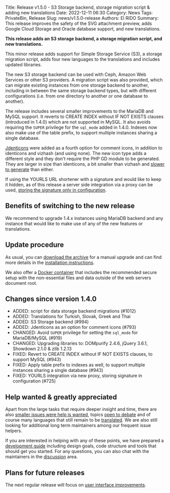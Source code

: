 Title: Release v1.5.0 - S3 Storage backend, storage migration script & adding new translations
Date: 2022-12-11 06:30
Category: News
Tags: PrivateBin, Release
Slug: news/v1.5.0-release
Authors: El RIDO
Summary: This release improves the safety of the SVG attachment preview, adds Google Cloud Storage and Oracle database support, and new translations.

**This release adds an S3 storage backend, a storage migration script, and new translations.**

This minor release adds support for Simple Storage Service (S3), a storage migration script, adds four new languages to the translations and includes updated libraries.

The new S3 storage backend can be used with Ceph, Amazon Web Services or other S3 providers. A migration script was also provided, which can migrate existing instances from one storage backend to another, including in between the same storage backend types, but with different configurations (i.e. from one directory to another or one database to another).

The release includes several smaller improvements to the MariaDB and MySQL support. It reverts to CREATE INDEX without IF NOT EXISTS clauses (introduced in 1.4.0) which are not supported in MySQL. It also avoids requiring the `SUPER` privilege for the `sql_mode` added in 1.4.0. Indexes now also make use of the table prefix, to support multiple instances sharing a single database.

[Jdenticons](https://jdenticon.com/) were added as a fourth option for comment icons, in addition to identicons and vizhash (and using none). The new icon type adds a different style and they don't require the PHP GD module to be generated. They are larger in size than identicons, a bit smaller than vizhash and [slower to generate](https://github.com/PrivateBin/PrivateBin/pull/1008#issuecomment-1306093364) than either.

If using the YOURLS URL shortener with a signature and would like to keep it hidden, as of this release a server side integration via a proxy can be used, [storing the signature only in configuration](https://github.com/PrivateBin/PrivateBin/wiki/Configuration#yourls).

## Benefits of switching to the new release

We recommend to upgrade 1.4.x instances using MariaDB backend and any instance that would like to make use of any of the new features or translations.

## Update procedure

As usual, you can [download the archive](https://github.com/PrivateBin/PrivateBin/releases/latest) for a manual upgrade and can find more details in the [installation instructions](https://github.com/PrivateBin/PrivateBin/blob/master/doc/Installation.md#installation).

We also offer a [Docker container](https://hub.docker.com/r/privatebin/nginx-fpm-alpine/) that includes the recommended secure setup with the non-essential files and data outside of the web servers document root.

## Changes since version 1.4.0

* ADDED: script for data storage backend migrations (#1012)
* ADDED: Translations for Turkish, Slovak, Greek and Thai
* ADDED: S3 Storage backend (#994)
* ADDED: Jdenticons as an option for comment icons (#793)
* CHANGED: Avoid `SUPER` privilege for setting the `sql_mode` for MariaDB/MySQL (#919)
* CHANGED: Upgrading libraries to: DOMpurify 2.4.6, jQuery 3.6.1, Showdown 2.1.0 & zlib 1.2.13
* FIXED: Revert to CREATE INDEX without IF NOT EXISTS clauses, to support MySQL (#943)
* FIXED: Apply table prefix to indexes as well, to support multiple instances sharing a single database (#943)
* FIXED: YOURLS integration via new proxy, storing signature in configuration (#725)

## Help wanted & greatly appreciated

Apart from the large tasks that require deeper insight and time, there are also [smaller issues were help is wanted](https://github.com/PrivateBin/PrivateBin/issues?q=is%3Aopen+is%3Aissue+label%3A%22help+wanted%22), topics [open to debate](https://github.com/PrivateBin/PrivateBin/issues?utf8=%E2%9C%93&q=is%3Aopen+is%3Aissue+label%3A%22discuss+me%22+) and of course many languages that still remain to be [translated](https://github.com/PrivateBin/PrivateBin/wiki/Translation). We are also still looking for additional long term maintainers among our frequent issue helpers.

If you are interested in helping with any of these points, we have prepared a [development guide](https://github.com/PrivateBin/PrivateBin/wiki/Development) including design goals, code structure and tools that should get you started. For any questions, you can also chat with the maintainers in the [discussion](https://github.com/PrivateBin/PrivateBin/discussions) area.

## Plans for future releases

The next regular release will focus on [user interface improvements](https://github.com/PrivateBin/PrivateBin/milestone/6).


